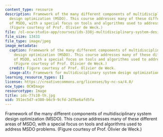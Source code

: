 ```yaml
---
content_type: resource
description: Framework of the many different components of multidisciplinary system
  design optimization (MSDO). This course addresses many of these different areas
  of MSDO, with a special focus on tools and algorithms used to address MSDO problems.
  (Figure courtesy of Prof. Olivier de Weck.)
file: /ol-ocw-studio-app/courses/ids-338j-multidisciplinary-system-design-optimization-spring-2010/351ec5d7e380b6c99cfd2d7be6afd5fa_ids-77s10-th.jpg
file_size: 13431
file_type: image/jpeg
image_metadata:
  caption: Framework of the many different components of multidisciplinary system
    design optimization (MSDO). This course addresses many of these different areas
    of MSDO, with a special focus on tools and algorithms used to address MSDO problems.
    (Figure courtesy of Prof. Olivier de Weck.)
  credit: Figure courtesy of Prof. Olivier de Weck.
  image-alt: Framework for multidisciplinary system design optimization.
learning_resource_types: []
license: https://creativecommons.org/licenses/by-nc-sa/4.0/
ocw_type: OCWImage
resourcetype: Image
title: ids-77s10-th.jpg
uid: 351ec5d7-e380-b6c9-9cfd-2d7be6afd5fa
---
```

Framework of the many different components of multidisciplinary system design optimization (MSDO). This course addresses many of these different areas of MSDO, with a special focus on tools and algorithms used to address MSDO problems. (Figure courtesy of Prof. Olivier de Weck.)